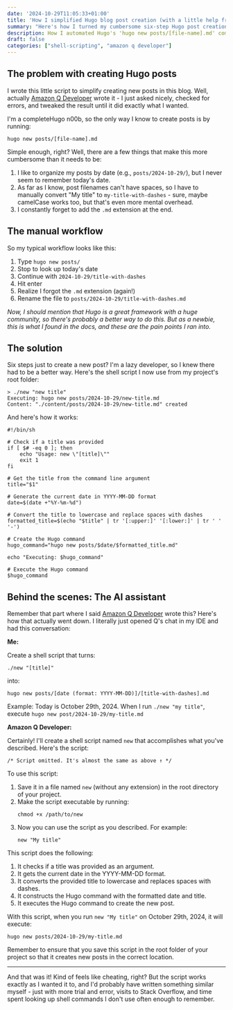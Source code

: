 ```yaml
---
date: '2024-10-29T11:05:33+01:00'
title: 'How I simplified Hugo blog post creation (with a little help from AI)'
summary: "Here's how I turned my cumbersome six-step Hugo post creation process into a single command using a shell script - with [Amazon Q Developer](https://aws.amazon.com/developer/generative-ai/amazon-q/?trk=bddf5c60-e524-4fac-be77-9847d064e1a7&sc_channel=el) doing the heavy lifting. A quick win for lazy developers like me, who'd rather focus on writing than remembering dates and fiddling with filenames."
description: How I automated Hugo's 'hugo new posts/[file-name].md' command into a simple shell script that handles dates and filenames. Created with Amazon Q Developer, because who wants to type dates and deal with dashes manually?
draft: false
categories: ["shell-scripting", "amazon q developer"]
---
```


## The problem with creating Hugo posts

I wrote this little script to simplify creating new posts in this blog. Well, actually [Amazon Q Developer](https://aws.amazon.com/developer/generative-ai/amazon-q/?trk=bddf5c60-e524-4fac-be77-9847d064e1a7&sc_channel=el) wrote it - I just asked nicely, checked for errors, and tweaked the result until it did exactly what I wanted.

I'm a completeHugo n00b, so the only way I know to create posts is by running:

```shell
hugo new posts/[file-name].md
```

Simple enough, right? Well, there are a few things that make this more cumbersome than it needs to be:

1. I like to organize my posts by date (e.g., `posts/2024-10-29/`), but I never seem to remember today's date.
2. As far as I know, post filenames can't have spaces, so I have to manually convert "My title" to `my-title-with-dashes` - sure, maybe camelCase works too, but that's even more mental overhead.
3. I constantly forget to add the `.md` extension at the end.

## The manual workflow
So my typical workflow looks like this:

1. Type `hugo new posts/`
2. Stop to look up today's date
3. Continue with `2024-10-29/title-with-dashes`
4. Hit enter
5. Realize I forgot the `.md` extension (again!)
6. Rename the file to `posts/2024-10-29/title-with-dashes.md`

_Now, I should mention that Hugo is a great framework with a huge community, so there's probably a better way to do this. But as a newbie, this is what I found in the docs, and these are the pain points I ran into._

## The solution
Six steps just to create a new post? I'm a lazy developer, so I knew there had to be a better way. Here's the shell script I now use from my project's root folder:

```shell
> ./new "new title"
Executing: hugo new posts/2024-10-29/new-title.md
Content: "./content/posts/2024-10-29/new-title.md" created
```

And here's how it works:

```shell
#!/bin/sh

# Check if a title was provided
if [ $# -eq 0 ]; then
    echo "Usage: new \"[title]\""
    exit 1
fi

# Get the title from the command line argument
title="$1"

# Generate the current date in YYYY-MM-DD format
date=$(date +"%Y-%m-%d")

# Convert the title to lowercase and replace spaces with dashes
formatted_title=$(echo "$title" | tr '[:upper:]' '[:lower:]' | tr ' ' '-')

# Create the Hugo command
hugo_command="hugo new posts/$date/$formatted_title.md"

echo "Executing: $hugo_command"

# Execute the Hugo command
$hugo_command
```

## Behind the scenes: The AI assistant
Remember that part where I said [Amazon Q Developer](https://aws.amazon.com/developer/generative-ai/amazon-q/?trk=bddf5c60-e524-4fac-be77-9847d064e1a7&sc_channel=el) wrote this? Here's how that actually went down. I literally just opened Q's chat in my IDE and had this conversation:

**Me:**

Create a shell script that turns:
```
./new "[title]"
 ```
into: 
```
hugo new posts/[date (format: YYYY-MM-DD)]/[title-with-dashes].md
```


Example: Today is October 29th, 2024. When I run `./new "my title"`, execute `hugo new post/2024-10-29/my-title.md`

**Amazon Q Developer:**

Certainly! I'll create a shell script named `new` that accomplishes what you've described. Here's the script:

```shell
/* Script omitted. It's almost the same as above ↑ */
```

To use this script:

1. Save it in a file named `new` (without any extension) in the root directory of your project. 
2. Make the script executable by running:
   ```shell
   chmod +x /path/to/new
   ```
3. Now you can use the script as you described. For example:
   ```shell
   new "My title"
   ```
This script does the following:
1. It checks if a title was provided as an argument.
2. It gets the current date in the YYYY-MM-DD format.
3. It converts the provided title to lowercase and replaces spaces with dashes.
4. It constructs the Hugo command with the formatted date and title.
5. It executes the Hugo command to create the new post.

With this script, when you run `new "My title"` on October 29th, 2024, it will execute:

```shell
hugo new posts/2024-10-29/my-title.md
```

Remember to ensure that you save this script in the root folder of your project so that it creates new posts in the correct location.

---

And that was it! Kind of feels like cheating, right? But the script works exactly as I wanted it to, and I'd probably have written something similar myself - just with more trial and error, visits to Stack Overflow, and time spent looking up shell commands I don't use often enough to remember.
